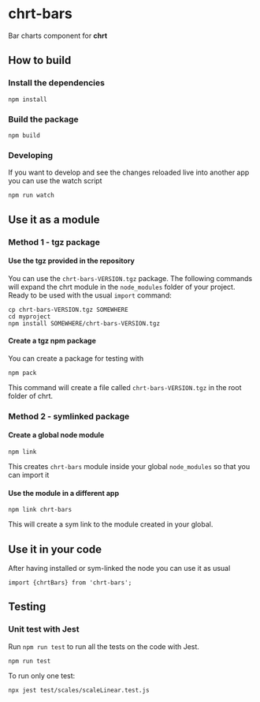 # chrt-bars
Bar charts component for **chrt**

## How to build

###  Install the dependencies
```
npm install
```

###  Build the package
```
npm build
```
### Developing
If you want to develop and see the changes reloaded live into another app you can use the watch script
```
npm run watch
```

## Use it as a module

### Method 1 - tgz package

#### Use the tgz provided in the repository
You can use the `chrt-bars-VERSION.tgz` package. The following commands will expand the chrt module in the `node_modules` folder of your project. Ready to be used with the usual `import` command:
```
cp chrt-bars-VERSION.tgz SOMEWHERE
cd myproject
npm install SOMEWHERE/chrt-bars-VERSION.tgz
```

#### Create a tgz npm package
You can create a package for testing with
```
npm pack
```
This command will create a file called `chrt-bars-VERSION.tgz` in the root folder of chrt.

### Method 2 - symlinked package

####  Create a global node module
```
npm link
```
This creates `chrt-bars` module inside your global `node_modules` so that you can import it

####  Use the module in a different app
```
npm link chrt-bars
```
This will create a sym link to the module created in your global.

## Use it in your code
After having installed or sym-linked the node you can use it as usual
```
import {chrtBars} from 'chrt-bars';
```



## Testing

### Unit test with Jest
Run `npm run test` to run all the tests on the code with Jest.
```
npm run test
```

To run only one test:
```
npx jest test/scales/scaleLinear.test.js
```

